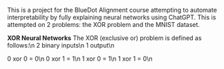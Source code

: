 This is a project for the BlueDot Alignment course attempting to automate interpretability by fully explaining neural networks using ChatGPT.
This is attempted on 2 problems: the XOR problem and the MNIST dataset.

**XOR Neural Networks**
The XOR (exclusive or) problem is defined as follows:\n
2 binary inputs\n
1 output\n

0 xor 0 = 0\n
0 xor 1 = 1\n
1 xor 0 = 1\n
1 xor 1 = 0\n

